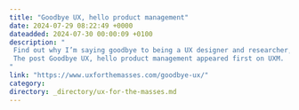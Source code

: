 ```yaml
---
title: "Goodbye UX, hello product management"
date: 2024-07-29 08:22:49 +0000
dateadded: 2024-07-30 00:00:09 +0100
description: "  
 Find out why I’m saying goodbye to being a UX designer and researcher, and hello to being a product manager. 
 The post Goodbye UX, hello product management appeared first on UXM. 
"
link: "https://www.uxforthemasses.com/goodbye-ux/"
category:
directory: _directory/ux-for-the-masses.md
---
```

